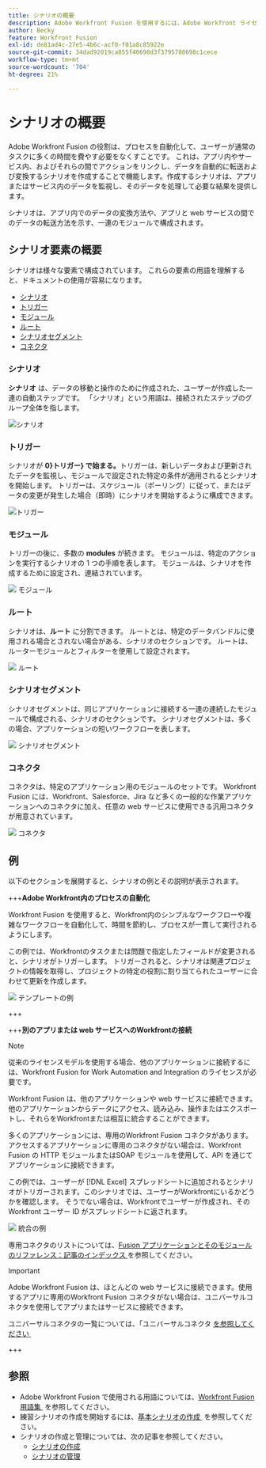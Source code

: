 ```yaml
---
title: シナリオの概要
description: Adobe Workfront Fusion を使用するには、Adobe Workfront ライセンスに加えて、Adobe Workfront Fusion ライセンスが必要です。
author: Becky
feature: Workfront Fusion
exl-id: de81ad4c-27e5-4b6c-acf0-f01a8c85922e
source-git-commit: 34dad92019ca855f40698d3f3795788698c1cece
workflow-type: tm+mt
source-wordcount: '704'
ht-degree: 21%

---
```


# シナリオの概要

Adobe Workfront Fusion の役割は、プロセスを自動化して、ユーザーが通常のタスクに多くの時間を費やす必要をなくすことです。 これは、アプリ内やサービス内、およびそれらの間でアクションをリンクし、データを自動的に転送および変換するシナリオを作成することで機能します。作成するシナリオは、アプリまたはサービス内のデータを監視し、そのデータを処理して必要な結果を提供します。

シナリオは、アプリ内でのデータの変換方法や、アプリと web サービスの間でのデータの転送方法を示す、一連のモジュールで構成されます。

## シナリオ要素の概要

シナリオは様々な要素で構成されています。 これらの要素の用語を理解すると、ドキュメントの使用が容易になります。

* [シナリオ](#scenario)
* [トリガー](#trigger)
* [モジュール](#module)
* [ルート](#route)
* [シナリオセグメント](#scenario-segment)
* [コネクタ](#connector)

### シナリオ

**シナリオ** は、データの移動と操作のために作成された、ユーザーが作成した一連の自動ステップです。 「シナリオ」という用語は、接続されたステップのグループ全体を指します。

![シナリオ](assets/entire-scenario-scenario.png)

### トリガー

シナリオが **0&rbrace;トリガー&rbrace; で始まる。**&#x200B;トリガーは、新しいデータおよび更新されたデータを監視し、モジュールで設定された特定の条件が適用されるとシナリオを開始します。 トリガーは、スケジュール（ポーリング）に従って、またはデータの変更が発生した場合（即時）にシナリオを開始するように構成できます。

![トリガー](assets/scenario-trigger.png)

### モジュール

トリガーの後に、多数の **modules** が続きます。 モジュールは、特定のアクションを実行するシナリオの 1 つの手順を表します。 モジュールは、シナリオを作成するために設定され、連結されています。

![&#x200B; モジュール &#x200B;](assets/scenario-module.png)

### ルート

シナリオは、**ルート** に分割できます。 ルートとは、特定のデータバンドルに使用される場合とされない場合がある、シナリオのセクションです。 ルートは、ルーターモジュールとフィルターを使用して設定されます。

![&#x200B; ルート &#x200B;](assets/scenario-route.png)

### シナリオセグメント

シナリオセグメントは、同じアプリケーションに接続する一連の連続したモジュールで構成される、シナリオのセクションです。 シナリオセグメントは、多くの場合、アプリケーションの短いワークフローを表します。

![&#x200B; シナリオセグメント &#x200B;](assets/scenario-segment.png)

### コネクタ

コネクタは、特定のアプリケーション用のモジュールのセットです。 Workfront Fusion には、Workfront、Salesforce、Jira など多くの一般的な作業アプリケーションへのコネクタに加え、任意の web サービスに使用できる汎用コネクタが用意されています。

![&#x200B; コネクタ &#x200B;](assets/scenario-connectors.png)

## 例

以下のセクションを展開すると、シナリオの例とその説明が表示されます。

+++**Adobe Workfront内のプロセスの自動化**

Workfront Fusion を使用すると、Workfront内のシンプルなワークフローや複雑なワークフローを自動化して、時間を節約し、プロセスが一貫して実行されるようにします。

この例では、Workfrontのタスクまたは問題で指定したフィールドが変更されると、シナリオがトリガーします。 トリガーされると、シナリオは関連プロジェクトの情報を取得し、プロジェクトの特定の役割に割り当てられたユーザーに合わせて更新を作成します。

![&#x200B; テンプレートの例 &#x200B;](assets/fusion-template-example.png)

+++

+++**別のアプリまたは web サービスへのWorkfrontの接続**

>[!NOTE]
>
>従来のライセンスモデルを使用する場合、他のアプリケーションに接続するには、Workfront Fusion for Work Automation and Integration のライセンスが必要です。

Workfront Fusion は、他のアプリケーションや web サービスに接続できます。 他のアプリケーションからデータにアクセス、読み込み、操作またはエクスポートし、それらをWorkfrontまたは相互に統合することができます。

多くのアプリケーションには、専用のWorkfront Fusion コネクタがあります。 アクセスするアプリケーションに専用のコネクタがない場合は、Workfront Fusion の HTTP モジュールまたはSOAP モジュールを使用して、API を通じてアプリケーションに接続できます。

この例では、ユーザーが [!DNL Excel] スプレッドシートに追加されるとシナリオがトリガーされます。このシナリオでは、ユーザーがWorkfrontにいるかどうかを確認します。 そうでない場合は、Workfrontでユーザーが作成され、そのWorkfront ユーザー ID がスプレッドシートに返されます。

![&#x200B; 統合の例 &#x200B;](assets/fusion-integration-example.png)

専用コネクタのリストについては、[Fusion アプリケーションとそのモジュールのリファレンス：記事のインデックス &#x200B;](/help/workfront-fusion/references/apps-and-modules/apps-and-modules-toc.md) を参照してください。


>[!IMPORTANT]
>
>Adobe Workfront Fusion は、ほとんどの web サービスに接続できます。使用するアプリに専用のWorkfront Fusion コネクタがない場合は、ユニバーサルコネクタを使用してアプリまたはサービスに接続できます。
>
>ユニバーサルコネクタの一覧については、「ユニバーサルコネクタ [&#x200B; を参照してください &#x200B;](/help/workfront-fusion/references/apps-and-modules/apps-and-modules-toc.md#universal-connectors)

+++

## 参照

* Adobe Workfront Fusion で使用される用語については、[Workfront Fusion 用語集 &#x200B;](/help/workfront-fusion/get-started-with-fusion/understand-fusion/fusion-glossary.md) を参照してください。
* 練習シナリオの作成を開始するには、[&#x200B; 基本シナリオの作成 &#x200B;](/help/workfront-fusion/build-practice-scenarios/create-basic-scenario.md) を参照してください。
* シナリオの作成と管理については、次の記事を参照してください。
   * [シナリオの作成](/help/workfront-fusion/create-scenarios/create-scenarios-toc.md)
   * [シナリオの管理](/help/workfront-fusion/manage-scenarios/manage-scenarios-toc.md)
